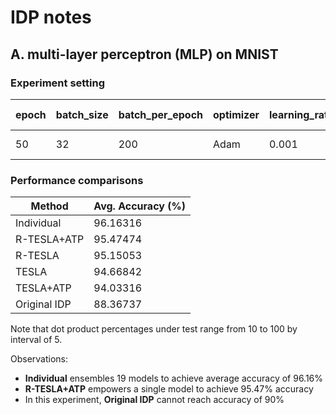 # IDP notes

## A. multi-layer perceptron (MLP) on MNIST
### Experiment setting
|epoch|batch_size|batch_per_epoch|optimizer|learning_rate|early-stopping|
|-----|----------|---------------|---------|-------------|--------------|
| 50  | 32       | 200           | Adam    | 0.001       | patience = 4 |



### Performance comparisons
|  Method    | Avg. Accuracy (%) |
|----------  |-------------------|
|Individual  |   96.16316        |
|R-TESLA+ATP |   95.47474        |
|R-TESLA     |   95.15053        |
|TESLA       |   94.66842        |
|TESLA+ATP   |   94.03316        |
|Original IDP|   88.36737        |

Note that dot product percentages under test range from 10 to 100 by interval of 5.

Observations:
- **Individual** ensembles 19 models to achieve average accuracy of 96.16%
- **R-TESLA+ATP** empowers a single model to achieve 95.47% accuracy
- In this experiment, **Original IDP** cannot reach accuracy of 90%

## 
